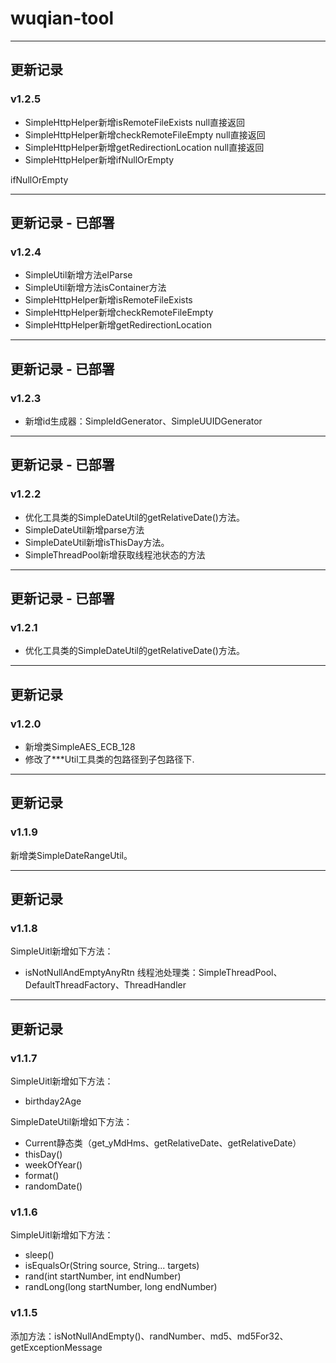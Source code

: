 # wuqian-tool

-----------------------------
## 更新记录
### v1.2.5
- SimpleHttpHelper新增isRemoteFileExists null直接返回
- SimpleHttpHelper新增checkRemoteFileEmpty null直接返回
- SimpleHttpHelper新增getRedirectionLocation null直接返回
- SimpleHttpHelper新增ifNullOrEmpty

ifNullOrEmpty

-----------------------------
## 更新记录 - 已部署
### v1.2.4
- SimpleUtil新增方法elParse
- SimpleUtil新增方法isContainer方法
- SimpleHttpHelper新增isRemoteFileExists
- SimpleHttpHelper新增checkRemoteFileEmpty
- SimpleHttpHelper新增getRedirectionLocation

-----------------------------
## 更新记录 - 已部署
### v1.2.3
- 新增id生成器：SimpleIdGenerator、SimpleUUIDGenerator


-----------------------------
## 更新记录 - 已部署
### v1.2.2
- 优化工具类的SimpleDateUtil的getRelativeDate()方法。
- SimpleDateUtil新增parse方法
- SimpleDateUtil新增isThisDay方法。
- SimpleThreadPool新增获取线程池状态的方法

-----------------------------
## 更新记录 - 已部署
### v1.2.1
- 优化工具类的SimpleDateUtil的getRelativeDate()方法。

-----------------------------
## 更新记录
### v1.2.0
- 新增类SimpleAES_ECB_128
- 修改了***Util工具类的包路径到子包路径下.


-----------------------------
## 更新记录
### v1.1.9
新增类SimpleDateRangeUtil。

-----------------------------
## 更新记录
### v1.1.8
SimpleUitl新增如下方法：
- isNotNullAndEmptyAnyRtn
线程池处理类：SimpleThreadPool、DefaultThreadFactory、ThreadHandler

-----------------------------
## 更新记录
### v1.1.7
SimpleUitl新增如下方法：
- birthday2Age

SimpleDateUtil新增如下方法：
- Current静态类（get_yMdHms、getRelativeDate、getRelativeDate）
- thisDay()
- weekOfYear()
- format()
- randomDate()


### v1.1.6
SimpleUitl新增如下方法： 
- sleep()
- isEqualsOr(String source, String... targets)
- rand(int startNumber, int endNumber)
- randLong(long startNumber, long endNumber)

### v1.1.5
添加方法：isNotNullAndEmpty()、randNumber、md5、md5For32、getExceptionMessage


